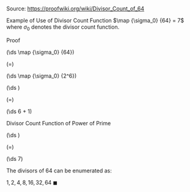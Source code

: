 # 

Source: https://proofwiki.org/wiki/Divisor_Count_of_64

Example of Use of Divisor Count Function
$\map {\sigma_0} {64} = 7$
where $\sigma_0$ denotes the divisor count function.


Proof













\(\ds \map {\sigma_0} {64}\)

\(=\)







\(\ds \map {\sigma_0} {2^6}\)




















\(\ds \)

\(=\)







\(\ds 6 + 1\)





Divisor Count Function of Power of Prime














\(\ds \)

\(=\)







\(\ds 7\)










The divisors of $64$ can be enumerated as:

$1, 2, 4, 8, 16, 32, 64$
$\blacksquare$





